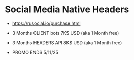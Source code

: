 # Social Media Native Headers
- https://rusocial.io/purchase.html

- 3 Months CLIENT bots 7K$ USD (aka 1 Month free)
- 3 Months HEADERS API 8K$ USD (aka 1 Month free)
- PROMO ENDS 5/11/25
